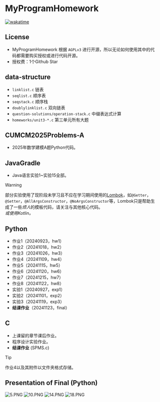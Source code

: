 # MyProgramHomework

[![wakatime](https://wakatime.com/badge/github/aquamarine5/MyProgramHomework.svg)](https://wakatime.com/badge/github/aquamarine5/MyProgramHomework)

## License

- MyProgramHomework 根据 `AGPLv3` 进行开源，所以无论如何使用其中的代码都需要购买授权或进行代码开源。
- 授权费：1个Github Star

## data-structure

- `linklist.c` 链表
- `seqlist.c` 顺序表
- `seqstack.c` 顺序栈
- `doublylinklist.c` 双向链表
- `question-solutions/operation-stack.c` 中缀表达式计算
- `homeworks/unit3-*.c` 第三单元所有大题

## CUMCM2025Problems-A

- 2025年数学建模A题Python代码。

## JavaGradle

- Java语言实验1~实验15全部。

> [!WARNING]
> 部分实验使用了现阶段未学习且不应在学习期间使用的[Lombok](https://projectlombok.org/)，如`@Getter`，`@Setter`，`@AllArgsConstructor`，`@NoArgsConstructor`等，Lombok只是帮助生成了一些*烦人*的模板代码，请关注与其他核心代码。  
> *或使用Kotlin。*

## Python

- 作业1（20240923，hw1）
- 作业2（20241018，hw2）
- 作业3（20241026，hw3）
- 作业4（20241109，hw4）
- 作业5（20241115，hw5）
- 作业6（20241120，hw6）
- 作业7（20241215，hw7）
- 作业8（20241122，hw8）
- 实验1（20240927，exp1）
- 实验2（20241101，exp2）
- 实验3（20241119，exp3）
- **结课作业**（20241123，final）

## C

- 上课留的章节课后作业。
- 程序设计实验作业。
- **结课作业** (SPMS.c)

> [!TIP]
> 作业4以及其附件以文件夹格式存储。

## Presentation of Final (Python)

![5.PNG](https://s2.loli.net/2024/12/15/3ztZXa1nOMrkLdW.png)
![10.PNG](https://s2.loli.net/2024/12/15/YNhjACnZVuPemOz.png)
![14.PNG](https://s2.loli.net/2024/12/15/W7VxhZmyGTUi2IA.png)
![18.PNG](https://s2.loli.net/2024/12/15/HnLuGt97E6yZXUP.png)
